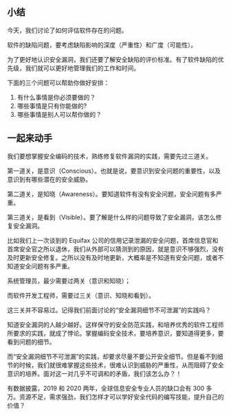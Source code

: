 ## 小结
今天，我们讨论了如何评估软件存在的问题。

软件的缺陷问题，要考虑缺陷影响的深度（严重性）和广度（可能性）。

为了更好地认识安全漏洞，我们还要了解安全缺陷的评价标准。有了软件缺陷的优先级，我们就可以更好地管理我们的工作和时间。

下面的三个问题可以帮助你做好安排：
1. 有什么事情是你必须要做的？
2. 哪些事情是只有你能做的?
3. 哪些事情是别人可以帮你做的？

## 一起来动手
我们要想掌握安全编码的技术，熟练修复软件漏洞的实践，需要先过三道关。

第一道关，是意识（Conscious）。也就是说，要意识到安全问题的重要性，以及意识到有哪些潜在的安全威胁。

第二道关，是知晓（Awareness）。要知道软件有没有安全问题，安全问题有多严重。

第三道关，是看到（Visible）。要了解是什么样的问题导致了安全漏洞，该怎么修复安全漏洞。

比如我们上一次谈到的 Equifax 公司的信用记录泄漏的安全问题，首席信息官和首席安全官之所以退休，我们从外部可以猜测到的原因，就是意识不够强烈，没有及时更新安全修复。之所以没有及时地更新，大概率是不知道有安全问题，或者不知道安全问题有多严重。

系统管理员，最少需要过两关（意识和知晓）；

而软件开发工程师，需要过三关（意识、知晓和看到）。

这三关并不容易过。记得我们前面讨论的“安全漏洞细节不可泄漏”的实践吗？

知道安全漏洞的人越少越好。这样保守的安全防范实践，和培养优秀的软件工程师所要求的实践，就成了悖论。掌握编码安全技术，要培养意识，要知道得更多，要看到问题的细节。

而“安全漏洞细节不可泄漏”的实践，却要求尽量不要公开安全细节。但是看不到细节的时候，我们就很难掌握这些技术，很难认识到威胁的严重性，从而阻碍了安全意识的培养。面对这一对几乎不可调和的矛盾，我们该怎么办？！

有数据披露，2019 和 2020 两年，全球信息安全专业人员的缺口会有 300 多万。资源不足，需求强劲，我们怎样才可以学好安全代码的编写技能，提升自己的价值？